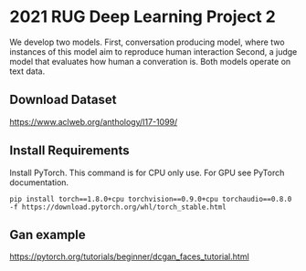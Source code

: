 # 2021 RUG Deep Learning Project 2

We develop two models.
First, conversation producing model, where two instances of this model aim to reproduce human interaction
Second, a judge model that evaluates how human a converation is.
Both models operate on text data.

## Download Dataset

https://www.aclweb.org/anthology/I17-1099/

## Install Requirements

Install PyTorch. This command is for CPU only use. For GPU see PyTorch documentation.

    pip install torch==1.8.0+cpu torchvision==0.9.0+cpu torchaudio==0.8.0 -f https://download.pytorch.org/whl/torch_stable.html

## Gan example

https://pytorch.org/tutorials/beginner/dcgan_faces_tutorial.html

